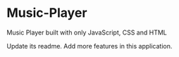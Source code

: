 # Music-Player
Music Player built with only JavaScript, CSS and HTML

Update its readme.
Add more features in this application.
